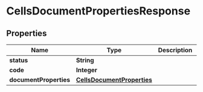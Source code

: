 
# CellsDocumentPropertiesResponse

## Properties
Name | Type | Description | Notes
------------ | ------------- | ------------- | -------------
**status** | **String** |  |  [optional]
**code** | **Integer** |  | 
**documentProperties** | [**CellsDocumentProperties**](CellsDocumentProperties.md) |  |  [optional]



